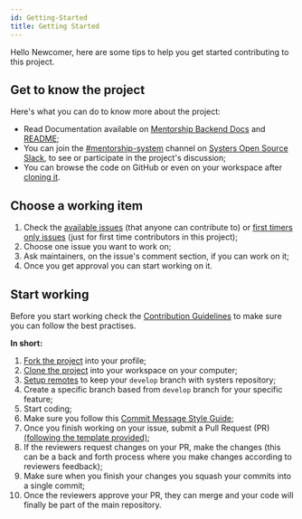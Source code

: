 ```yaml
---
id: Getting-Started
title: Getting Started
---
```

Hello Newcomer, here are some tips to help you get started contributing to this project.

## Get to know the project

Here's what you can do to know more about the project:
- Read Documentation available on [Mentorship Backend Docs](https://github.com/anitab-org/mentorship-backend/blob/develop/docs/docs/Mentorship-Relation-Documentation.md) and [README](https://github.com/systers/mentorship-backend/blob/develop/README.md);
- You can join the [#mentorship-system](https://systers-opensource.slack.com/messages/CAE8QK41L/) channel on [Systers Open Source Slack](https://anitab-org.zulipchat.com/login/), to see or participate in the project's discussion;
- You can browse the code on GitHub or even on your workspace after [cloning it](https://github.com/anitab-org/mentorship-backend/blob/develop/docs/docs/Fork%2C-Clone-%26-Remote.md).

## Choose a working item

1. Check the [available issues](https://github.com/systers/mentorship-backend/issues?q=is%3Aissue+is%3Aopen+label%3A%22Status%3A+Available%22) (that anyone can contribute to) or [first timers only issues](https://github.com/systers/mentorship-backend/labels/First%20Timers%20Only) (just for first time contributors in this project);
2. Choose one issue you want to work on;
3. Ask maintainers, on the issue's comment section, if you can work on it;
4. Once you get approval you can start working on it.

## Start working

Before you start working check the [Contribution Guidelines](https://github.com/systers/mentorship-backend/blob/develop/.github/CONTRIBUTING.md) to make sure you can follow the best practises.

**In short:**

1. [Fork the project]([Fork,-Clone-&-Remote#fork](https://github.com/anitab-org/mentorship-backend/blob/develop/docs/docs/Fork%2C-Clone-%26-Remote.md)) into your profile;
2. [Clone the project]([Fork,-Clone-&-Remote#clone](https://github.com/anitab-org/mentorship-backend/blob/develop/docs/docs/Fork%2C-Clone-%26-Remote.md)) into your workspace on your computer;
3. [Setup remotes]([Fork,-Clone-&-Remote#remote](https://github.com/anitab-org/mentorship-backend/blob/develop/docs/docs/Fork%2C-Clone-%26-Remote.md)) to keep your `develop` branch with systers repository;
4. Create a specific branch based from `develop` branch for your specific feature;
5. Start coding;
6. Make sure you follow this [Commit Message Style Guide](Commit-Message-Style-Guide);
7. Once you finish working on your issue, submit a Pull Request (PR) [(following the template provided)](https://github.com/systers/mentorship-backend/blob/develop/.github/PULL_REQUEST_TEMPLATE.md);
8. If the reviewers request changes on your PR, make the changes (this can be a back and forth process where you make changes according to reviewers feedback);
9. Make sure when you finish your changes you squash your commits into a single commit;
10. Once the reviewers approve your PR, they can merge and your code will finally be part of the main repository.
